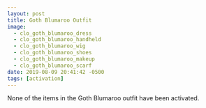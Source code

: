 ```yaml
---
layout: post
title: Goth Blumaroo Outfit
image:
  - clo_goth_blumaroo_dress
  - clo_goth_blumaroo_handheld
  - clo_goth_blumaroo_wig
  - clo_goth_blumaroo_shoes
  - clo_goth_blumaroo_makeup
  - clo_goth_blumaroo_scarf
date: 2019-08-09 20:41:42 -0500
tags: [activation]
---
```


None of the items in the Goth Blumaroo outfit have been activated.
